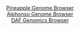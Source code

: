 <div id="Pineapple_Genome_Browser" align="center">
  <a href="https://igv.org/app/?sessionURL=blob:zZNda9swFIb_i6BjA8eW7MaODWUkTbt2GR2keGlaipFt2VEjS6qk2HFC_vu0srGbFZqLjYHQx0HSec.rR3vQEqWp4CABvouGLkLAAXolulvcSEZucEM0SCrMNHGAIhVRhBcEJHtQYW1wOv9iT66MkTrxPGrkoMG8Fq4OXNzgneC4024hGu9cMIZzobARSnsThVvh0boddCTHUro2d.AOvRIb7GEmV4Jr4UnC66yz92W_QllNuGhI1myYoS8CMqvHaizdCn8cL27HRUG0npH.ujwbz67H34KL9P5TeH6ffr1apOHi3S2tOTYbRc5SMr9GuF9vpzG8wSf.5TNfY23HeGW78Ko7CabvLraSKqLPUIRGwQgFKLT2UF6S7f9UuW30yOoF3fGnm_l6t4ynk9pEQZf3ciKGtSn.WHcEDg5gothYGkCxUlGCoBPA0Bn64eDHFI0cCGPrjhIUJA.PDjAKF2u7_WEPTC8tM0CT580LPg4QqiQKJIMYwgjFsT88jU5hHKODswcbxf6etZfpPI6gP_b9MKsoMxboMtNcahdz7rZF5da7I72cCDGdx4HfyHF9t3vqd9vL.sSfSHY3e1q.4qYDbPKXB7SlvkXTP.HuLUJckx8L25L18_PTNkw3oyX1V.aC2h.WT4PZ9nMJXzXoOHMqoRps7H4bscufxLVYUcyNDbRU05wyavqF9VF0IEF.YMEFhWDCkghUnb.HDnTQEH74DWhweDx8Bw--">Pineapple Genome Browser</a>
</div>
<div id="Alphonso_Genome_Browser" align="center">
  <a href="https://igv.org/app/?sessionURL=blob:zZLRbpswGEbfxVKrTSJgQ0ICUjSRNGm7rk3bJEuaqkIGDHgFm9gmJI3y7vOqTbtZpeZi0yQuzC.Dv._47MGGCEk5Az6wTdQxEQIGkDlvprisCnKDSyKBn.JCEgMIkhJBWEyAvwcplgrP77_oL3OlKulbFlVVq8Qs46Z0TFziF85wI82Yl9aQFwWOuMCKC2kNBN5wi2abVkMiXFWmPtsxO1aCFbZwUeWcSW5VhGVho_8X_hqFGWG8JGFZF4q.Bgh1Hp0xMVP8KVhMgzgmUl6R3WXSD64ug6_OaL46d4er.eRiMXcXp1OaMaxqQfpJ1QQrtHtZpp9ny5uY2pPz6dmy3q7zhxPn7HS0raggso.6qOf0kANtDYayhGz_p876oUf2Ls9O7PGAXAzdzrfobuhVDzA9sQfJtM4m5_n1G90PBih4XGsXQJyLro.g4UDX6Nhu68cS9QwIPU1IcAr8xycDKIHjZ739cQ_UrtLGAEnW9as8BuAiIQL4LQ_CLvI8u9PutqHnoYOxB7Uo_h7e8fze60I7sG03TGmhtM5JKFklTcyYuYlTM3s5kue1hlf21rNY8PGIkXRJ13k9WEA8nDw3b5qkD3.9RF31PZn.iXvvCWKq6Gjh4ls5vpu50W3Q1uqROW3adDsSW6bJrXp_ROTowsfhSbkosdL79US__nRugwXFTOnBhkoa0YKq3UKT5A3wke1odUHMC65dBCKLPkADGqgDP_5W1Dk8Hb4D">Alphonso Genome Browser</a>
</div>


<div id="DAF_Genomics_Browser" align="center">
  <a href="https://igv.org/app/?sessionURL=blob:tZFta9swEMe_iyB9ZTuW7NixIQx3TReTdl0TvJCUEm72OfZmW54kL01DvvuE2zLYA2PQgSRO3MP_7n5H8g2FLHlDQsIsOrIoJQaRBd8voW4rfA81ShLmUEk0iMAcBTYpkvBIcpAKksWVziyUamU4HGaQmztseF2m0pKOBa0peacK1KEms6CGR97AXlopr3WwgiFUbcEbyYeQpiilaQ9bbHbbPejnxbftS.K27ipV9qpb3YRuLLNy0N2WTYYPf2nkPyjrU76JVsuoz5_jIc4m0TyOPjrTZPPOe7tJbmarxFudLctdA6oTOImLuljP5PWAnc9mbnrw1kos_PPD7YV7ywfOxdn0oS0Fygn16dgZU8YCcjJIxdNOQyBpIWhIXcNnY4O5rvlsOiNPb0HwkoR39wZRAtIvOvzuSNSh1aiIxK9dT80gXGQoSGgGtu3TIGAj13ftIKAn40g6Ub0yy8tkEfg2ixjzrE9Qa_28rPoFaqFfna8F8qfK.v4rKBrQx8_2VdF9GMXBene9iQfscu5O1Q3XRvw7VI6tJ_jjaDkXNSjtevo.g4FKK9bYqB9knNP96Ts-">DAF Genomics Browser</a>
</div>
